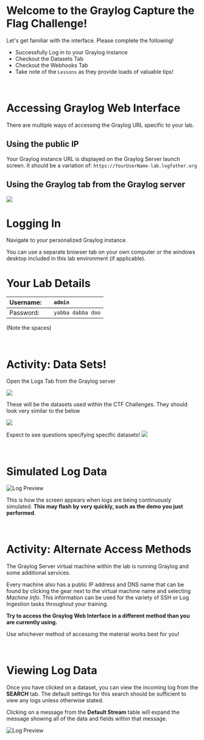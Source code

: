 # Welcome to the Graylog Capture the Flag Challenge!

Let's get familiar with the interface. Please complete the following!
- Successfully Log in to your Graylog instance
- Checkout the Datasets Tab
- Checkout the Webhooks Tab
- Take note of the `Lessons` as they provide loads of valuable tips!

<br>

# Accessing Graylog Web Interface

There are multiple ways of accessing the Graylog URL specific to your lab.  
## Using the public IP
Your Graylog instance URL is displayed on the Graylog Server launch screen.  It should be a variation of: 
`https://YourUserName-lab.logfather.org`


## Using the Graylog tab from the Graylog server

![](images/intro-graylog01.png)


# Logging In

Navigate to your personalized Graylog instance. 

You can use a separate browser tab on your own computer or the windows desktop included in this lab environment (if applicable).

# Your Lab Details

| Username: |   | `admin` |
|:-|---|:-|
| Password: |   | `yabba dabba doo`|

(Note the spaces)

<br>

# Activity: Data Sets!
Open the Logs Tab from the Graylog server

![](images/intro-datasets01.png)

These will be the datasets used within the CTF Challenges. They should look very similar to the below 

![](images/intro-datasets02.png)


Expect to see questions specifying specific datasets!
![](images/intro-ctfdataset.png)

<br>


# Simulated Log Data

![Log Preview](../images/logs.png)

This is how the screen appears when logs are being continuously simulated.  **This may flash by very quickly, such as the demo you just performed**.  

<br>

# Activity: Alternate Access Methods

The Graylog Server virtual machine within the lab is running Graylog and some additional services.

Every machine also has a public IP address and DNS name that can be found by clicking the gear next to the virtual machine name and selecting *Machine Info*.  This information can be used for the variety of SSH or Log Ingestion tasks throughout your training.

**Try to access the Graylog Web Interface in a different method than you are currently using.**

Use whichever method of accessing the material works best for you!

<br>

# Viewing Log Data

Once you have clicked on a dataset, you can view the incoming log from the **SEARCH** tab.  The default settings for this search should be sufficient to view any logs unless otherwise stated. 


Clicking on a message from the **Default Stream** table will expand the message showing all of the data and fields within that message.  

![Log Preview](images/intro-viewlogs.png)